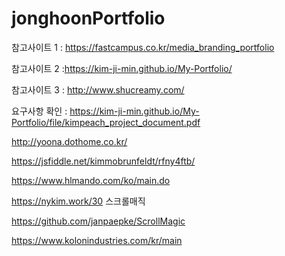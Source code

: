 # jonghoonPortfolio

참고사이트 1 : https://fastcampus.co.kr/media_branding_portfolio

참고사이트 2 :https://kim-ji-min.github.io/My-Portfolio/

참고사이트 3 : http://www.shucreamy.com/

요구사항 확인 : https://kim-ji-min.github.io/My-Portfolio/file/kimpeach_project_document.pdf

http://yoona.dothome.co.kr/

https://jsfiddle.net/kimmobrunfeldt/rfny4ftb/

https://www.hlmando.com/ko/main.do

https://nykim.work/30
스크롤매직

https://github.com/janpaepke/ScrollMagic

https://www.kolonindustries.com/kr/main